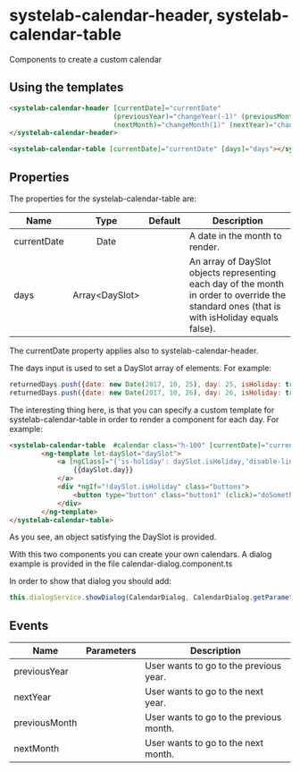 # systelab-calendar-header, systelab-calendar-table

Components to create a custom calendar

## Using the templates

```html
<systelab-calendar-header [currentDate]="currentDate"
                          (previousYear)="changeYear(-1)" (previousMonth)="changeMonth(-1)"
                          (nextMonth)="changeMonth(1)" (nextYear)="changeYear(1)">
</systelab-calendar-header>

<systelab-calendar-table [currentDate]="currentDate" [days]="days"></systelab-calendar-table>
```


## Properties


The properties for the systelab-calendar-table are:

| Name | Type | Default | Description |
| ---- |:----:|:-------:| ----------- |
| currentDate | Date || A date in the month to render. |
| days | Array&lt;DaySlot&gt; || An array of DaySlot objects representing each day of the month in order to override the standard ones (that is with isHoliday equals false).|

The currentDate property applies also to systelab-calendar-header.

The days input is used to set a DaySlot array of elements. For example:

```javascript
returnedDays.push({date: new Date(2017, 10, 25), day: 25, isHoliday: true});
returnedDays.push({date: new Date(2017, 10, 26), day: 26, isHoliday: true});
```

The interesting thing here, is that you can specify a custom template for systelab-calendar-table in order to render a component for each day. For example:

```html
<systelab-calendar-table  #calendar class="h-100" [currentDate]="currentDate" [locale]="locale" [days]="days">
        <ng-template let-daySlot="daySlot">
            <a [ngClass]="{'is-holiday': daySlot.isHoliday,'disable-link':daySlot.isDisabled}" (click)="selectDaySlot(daySlot)">
                {{daySlot.day}}
            </a>
            <div *ngIf="!daySlot.isHoliday" class="buttons">
                <button type="button" class="button1" (click)="doSomething(daySlot)"></button>
            </div>
        </ng-template>
</systelab-calendar-table>
```

As you see, an object satisfying the DaySlot is provided.

With this two components you can create your own calendars. A dialog example is provided in the file calendar-dialog.component.ts

In order to show that dialog you should add:

```javascript
this.dialogService.showDialog(CalendarDialog, CalendarDialog.getParameters());
```

## Events

| Name | Parameters | Description |
| ---- |:----------:| ------------|
| previousYear || User wants to go to the previous year.|
| nextYear || User wants to go to the next year.|
| previousMonth || User wants to go to the previous month.|
| nextMonth || User wants to go to the next month.|

